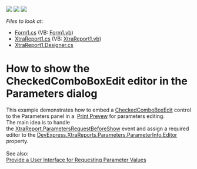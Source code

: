 <!-- default badges list -->
![](https://img.shields.io/endpoint?url=https://codecentral.devexpress.com/api/v1/VersionRange/128603392/13.1.4%2B)
[![](https://img.shields.io/badge/Open_in_DevExpress_Support_Center-FF7200?style=flat-square&logo=DevExpress&logoColor=white)](https://supportcenter.devexpress.com/ticket/details/E1404)
[![](https://img.shields.io/badge/📖_How_to_use_DevExpress_Examples-e9f6fc?style=flat-square)](https://docs.devexpress.com/GeneralInformation/403183)
<!-- default badges end -->
<!-- default file list -->
*Files to look at*:

* [Form1.cs](./CS/WindowsApplication1/Form1.cs) (VB: [Form1.vb](./VB/WindowsApplication1/Form1.vb))
* [XtraReport1.cs](./CS/WindowsApplication1/XtraReport1.cs) (VB: [XtraReport1.vb](./VB/WindowsApplication1/XtraReport1.vb))
* [XtraReport1.Designer.cs](./CS/WindowsApplication1/XtraReport1.Designer.cs)
<!-- default file list end -->
# How to show the CheckedComboBoxEdit editor in the Parameters dialog


<p>This example demonstrates how to embed a <a href="https://documentation.devexpress.com/#WindowsForms/clsDevExpressXtraEditorsCheckedComboBoxEdittopic">CheckedComboBoxEdit</a> control to the Parameters panel in a  <a href="https://documentation.devexpress.com/XtraReports/CustomDocument10707.aspx">Print Prevew</a> for parameters editing.<br />The main idea is to handle the <a href="https://documentation.devexpress.com/#XtraReports/DevExpressXtraReportsUIXtraReport_ParametersRequestBeforeShowtopic">XtraReport.ParametersRequestBeforeShow</a> event and assign a required editor to the <a href="https://documentation.devexpress.com/CoreLibraries/DevExpressXtraReportsParametersParameterInfo_Editortopic.aspx">DevExpress.XtraReports.Parameters.ParameterInfo.Editor</a> property.<br /><br />See also:<br /><a href="https://documentation.devexpress.com/#XtraReports/CustomDocument10000">Provide a User Interface for Requesting Parameter Values</a></p>

<br/>


